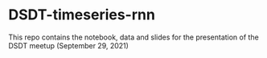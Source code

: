 # DSDT-timeseries-rnn
This repo contains the notebook, data and slides for the presentation of the DSDT meetup (September 29, 2021)
